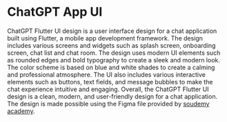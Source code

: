 # ChatGPT App UI

ChatGPT Flutter UI design is a user interface design for a chat application built using Flutter, a mobile app development framework. The design includes various screens and widgets such as splash screen, onboarding screen, chat list and chat room. The design uses modern UI elements such as rounded edges and bold typography to create a sleek and modern look. The color scheme is based on blue and white shades to create a calming and professional atmosphere. The UI also includes various interactive elements such as buttons, text fields, and message bubbles to make the chat experience intuitive and engaging. Overall, the ChatGPT Flutter UI design is a clean, modern, and user-friendly design for a chat application. The design is made possible using the Figma file provided by [soudemy academy](https://www.figma.com/@soudemy_academy).
